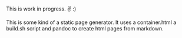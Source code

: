 This is work in progress. :v: :)

This is some kind of a static page generator. It uses a container.html a build.sh script and pandoc to create html pages from markdown.

